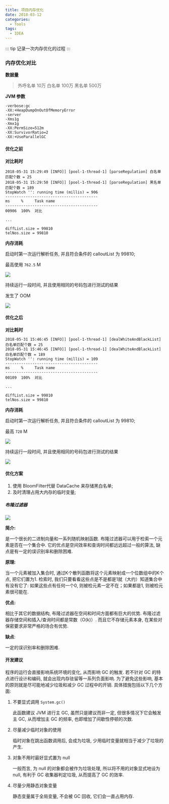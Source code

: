 ```yaml
---
title: 项目内存优化
date: 2018-03-12
categories:
  - Tools
tags: 
  - IDEA
---
```


::: tip
记录一次内存优化的过程
:::

<!-- more -->

### 内存优化对比

**数据量**

> 外呼名单 10万
> 白名单 100万
> 黑名单 500万

**JVM 参数**

```
-verbose:gc 
-XX:+HeapDumpOnOutOfMemoryError 
-server 
-Xms1g 
-Xmx1g 
-XX:PermSize=512m 
-XX:SurvivorRatio=2 
-XX:+UseParallelGC
```

#### 优化之前

**对比耗时**
        
```
2018-05-31 15:29:49 [INFO]] [pool-1-thread-1] [parseRegulation] 白名单匹配个数 = 25
2018-05-31 15:29:50 [INFO]] [pool-1-thread-1] [parseRegulation] 黑名单匹配个数 = 189
StopWatch '': running time (millis) = 906
-----------------------------------------
ms     %     Task name
-----------------------------------------
00906  100%  对比

...

diffList.size = 99810
telNos.size = 99810
```


**内存消耗**

启动时第一次运行解析任务, 并且符合条件的 calloutList 为 99810;

最高使用 `762.5` M

![](http://qiniu.dong4j.info/2019-07-03-15277518913397.jpg)

持续运行一段时间, 并且使用相同的号码包进行测试的结果

发生了 OOM

![](http://qiniu.dong4j.info/2019-07-03-15277542328808.jpg)

#### 优化之后

**对比耗时**

```
2018-05-31 15:46:45 [INFO]] [pool-1-thread-1] [dealWhiteAndBlackList] 白名单匹配个数 = 25
2018-05-31 15:46:45 [INFO]] [pool-1-thread-1] [dealWhiteAndBlackList] 白名单匹配个数 = 189
StopWatch '': running time (millis) = 109
-----------------------------------------
ms     %     Task name
-----------------------------------------
00109  100%  对比

...

diffList.size = 99810
telNos.size = 99810
```

**内存消耗**

启动时第一次运行解析任务, 并且符合条件的 calloutList 为 99810;

最高 `728` M

![](http://qiniu.dong4j.info/2019-07-03-15277538181567.jpg)

持续运行一段时间, 并且使用相同的号码包进行测试的结果

![](http://qiniu.dong4j.info/2019-07-03-15277540202031.jpg)

#### 优化方案

1. 使用 BloomFilter代替 DataCache 来存储黑白名单;
2. 及时清理占用大内存的临时变量;



##### 布隆过滤器

![](http://qiniu.dong4j.info/2019-07-03-15282678967621.jpg)

**简介:** 

是一个很长的二进制向量和一系列随机映射函数. 布隆过滤器可以用于检索一个元素是否在一个集合中. 它的优点是空间效率和查询时间都远远超过一般的算法, 缺点是有一定的误识别率和删除困难. 

**原理:** 

当一个元素被加入集合时, 通过K个散列函数将这个元素映射成一个位数组中的K个点, 把它们置为1. 检索时, 我们只要看看这些点是不是都是1就（大约）知道集合中有没有它了: 如果这些点有任何一个0, 则被检元素一定不在；如果都是1, 则被检元素很可能在. 

**优点:** 

相比于其它的数据结构, 布隆过滤器在空间和时间方面都有巨大的优势. 布隆过滤器存储空间和插入/查询时间都是常数（O(k)）. 而且它不存储元素本身, 在某些对保密要求非常严格的场合有优势. 

**缺点**: 

一定的误识别率和删除困难. 

#### 开发建议 

程序的运行会直接影响系统环境的变化, 从而影响 GC 的触发. 若不针对 GC 的特点进行设计和编码, 就会出现内存驻留等一系列负面影响. 
为了避免这些影响, 基本的原则就是尽可能地减少垃圾和减少 GC 过程中的开销. 具体措施包括以下几个方面: 

1. 不要显式调用 `System.gc()`

    此函数建议 JVM 进行主 GC, 虽然只是建议而非一定, 但很多情况下它会触发主 GC, 从而增加主 GC 的频率, 也即增加了间歇性停顿的次数.

2. 尽量减少临时对象的使用

    临时对象在跳出函数调用后, 会成为垃圾, 少用临时变量就相当于减少了垃圾的产生.
    
3. 对象不用时最好显式置为 null

    一般而言, 为 null 的对象都会被作为垃圾处理, 所以将不用的对象显式地设为 null, 有利于 GC 收集器判定垃圾, 从而提高了 GC 的效率.

4. 尽量少用静态对象变量

    静态变量属于全局变量, 不会被 GC 回收, 它们会一直占用内存.
